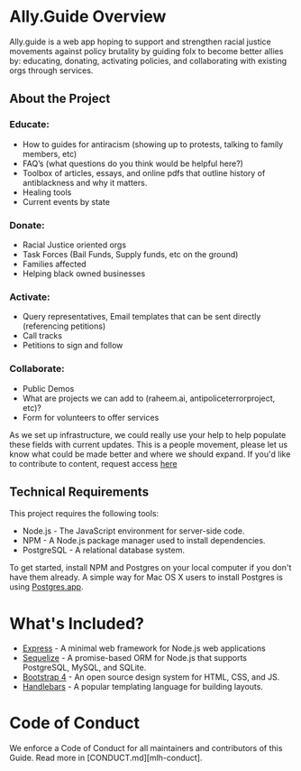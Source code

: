 # Ally.Guide Overview
Ally.guide is a web app hoping to support and strengthen racial justice movements against policy brutality by guiding folx to become better allies by: educating, donating, activating policies, and collaborating with existing orgs through services.

## About the Project
### Educate:
- How to guides for antiracism (showing up to protests, talking to family members, etc)
- FAQ’s (what questions do you think would be helpful here?)
- Toolbox of articles, essays, and online pdfs that outline history of antiblackness and why it matters.
- Healing tools
- Current events by state

### Donate:
- Racial Justice oriented orgs
- Task Forces (Bail Funds, Supply funds, etc on the ground)
- Families affected
- Helping black owned businesses

### Activate:
- Query representatives, Email templates that can be sent directly (referencing petitions)
- Call tracks
- Petitions to sign and follow

### Collaborate:
- Public Demos
- What are projects we can add to (raheem.ai, antipoliceterrorproject, etc)?
- Form for volunteers to offer services

As we set up infrastructure, we could really use your help to help populate these fields with current updates. This is a people movement, please let us know what could be made better and where we should expand. If you'd like to contribute to content, request access [here](https://docs.google.com/document/d/1dZgMP22Hgk6l6hmbzkX4vAjJBUqk_ytio7KJzU2viZk/edit?usp=sharing) 


## Technical Requirements
This project requires the following tools:

- Node.js - The JavaScript environment for server-side code.
- NPM - A Node.js package manager used to install dependencies.
- PostgreSQL - A relational database system.

To get started, install NPM and Postgres on your local computer if you don't have them already. A simple way for Mac OS X users to install Postgres is using [Postgres.app](https://postgresapp.com/).

# What's Included?

- [Express](https://expressjs.com/) - A minimal web framework for Node.js web applications
- [Sequelize](http://docs.sequelizejs.com/) - A promise-based ORM for Node.js that supports PostgreSQL, MySQL, and SQLite.
- [Bootstrap 4](https://getbootstrap.com/) - An open source design system for HTML, CSS, and JS.
- [Handlebars](https://handlebarsjs.com/) - A popular templating language for building layouts.

# Code of Conduct

We enforce a Code of Conduct for all maintainers and contributors of this Guide. Read more in [CONDUCT.md][mlh-conduct].

